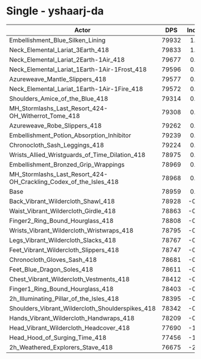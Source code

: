 # Single - yshaarj-da
| Actor | DPS | Increase |
|---|:---:|:---:|
|Embellishment_Blue_Silken_Lining|79932|1.23%|
|Neck_Elemental_Lariat_3Earth_418|79833|1.11%|
|Neck_Elemental_Lariat_2Earth-1Air_418|79677|0.91%|
|Neck_Elemental_Lariat_1Earth-1Air-1Frost_418|79596|0.81%|
|Azureweave_Mantle_Slippers_418|79577|0.78%|
|Neck_Elemental_Lariat_1Earth-1Air-1Fire_418|79572|0.78%|
|Shoulders_Amice_of_the_Blue_418|79314|0.45%|
|MH_Stormlashs_Last_Resort_424-OH_Witherrot_Tome_418|79308|0.44%|
|Azureweave_Robe_Slippers_418|79262|0.38%|
|Embellishment_Potion_Absorption_Inhibitor|79239|0.35%|
|Chronocloth_Sash_Leggings_418|79224|0.33%|
|Wrists_Allied_Wristguards_of_Time_Dilation_418|78975|0.02%|
|Embellishment_Bronzed_Grip_Wrappings|78969|0.01%|
|MH_Stormlashs_Last_Resort_424-OH_Crackling_Codex_of_the_Isles_418|78968|0.01%|
|Base|78959|0.00%|
|Back_Vibrant_Wildercloth_Shawl_418|78928|-0.04%|
|Waist_Vibrant_Wildercloth_Girdle_418|78863|-0.12%|
|Finger2_Ring_Bound_Hourglass_418|78808|-0.19%|
|Wrists_Vibrant_Wildercloth_Wristwraps_418|78795|-0.21%|
|Legs_Vibrant_Wildercloth_Slacks_418|78767|-0.24%|
|Feet_Vibrant_Wildercloth_Slippers_418|78747|-0.27%|
|Chronocloth_Gloves_Sash_418|78681|-0.35%|
|Feet_Blue_Dragon_Soles_418|78611|-0.44%|
|Chest_Vibrant_Wildercloth_Vestments_418|78412|-0.69%|
|Finger1_Ring_Bound_Hourglass_418|78403|-0.70%|
|2h_Illuminating_Pillar_of_the_Isles_418|78395|-0.71%|
|Shoulders_Vibrant_Wildercloth_Shoulderspikes_418|78342|-0.78%|
|Hands_Vibrant_Wildercloth_Handwraps_418|78209|-0.95%|
|Head_Vibrant_Wildercloth_Headcover_418|77690|-1.61%|
|Head_Hood_of_Surging_Time_418|77456|-1.90%|
|2h_Weathered_Explorers_Stave_418|76675|-2.89%|
